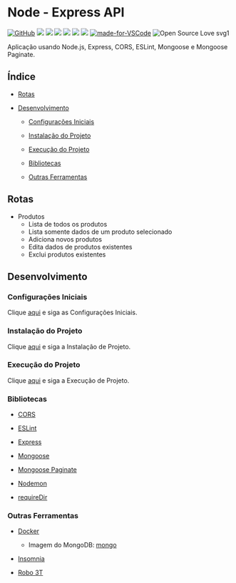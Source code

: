 # Node - Express API

[![GitHub](https://img.shields.io/github/license/mashape/apistatus.svg)](https://github.com/osvaldokalvaitir/node-express-api/blob/master/LICENSE)
![](https://img.shields.io/github/package-json/v/osvaldokalvaitir/node-express-api.svg)
![](https://img.shields.io/github/last-commit/osvaldokalvaitir/node-express-api.svg?color=red)
![](https://img.shields.io/github/languages/top/osvaldokalvaitir/node-express-api.svg?color=yellow)
![](https://img.shields.io/github/languages/count/osvaldokalvaitir/node-express-api.svg?color=lightgrey)
![](https://img.shields.io/github/languages/code-size/osvaldokalvaitir/node-express-api.svg)
![](https://img.shields.io/github/repo-size/osvaldokalvaitir/node-express-api.svg?color=blueviolet)
[![made-for-VSCode](https://img.shields.io/badge/Made%20for-VSCode-1f425f.svg)](https://code.visualstudio.com/)
![Open Source Love svg1](https://badges.frapsoft.com/os/v1/open-source.svg?v=103)

Aplicação usando Node.js, Express, CORS, ESLint, Mongoose e Mongoose Paginate.

## Índice

- [Rotas](#rotas)

- [Desenvolvimento](#desenvolvimento)

  - [Configurações Iniciais](#configurações-iniciais)

  - [Instalação do Projeto](#instalação-do-projeto)

  - [Execução do Projeto](#execução-do-projeto)

  - [Bibliotecas](#bibliotecas)

  - [Outras Ferramentas](#outras-ferramentas)

## Rotas

- Produtos
  - Lista de todos os produtos
  - Lista somente dados de um produto selecionado
  - Adiciona novos produtos
  - Edita dados de produtos existentes
  - Exclui produtos existentes

## Desenvolvimento

### Configurações Iniciais

Clique [aqui](https://github.com/osvaldokalvaitir/projects-settings/blob/master/README.md) e siga as Configurações Iniciais.

### Instalação do Projeto

Clique [aqui](https://github.com/osvaldokalvaitir/projects-settings/blob/master/nodejs/nodejs.md) e siga a Instalação de Projeto.

### Execução do Projeto

Clique [aqui](https://github.com/osvaldokalvaitir/projects-settings/blob/master/nodejs/nodejs.md) e siga a Execução de Projeto.

### Bibliotecas

- [CORS](https://github.com/osvaldokalvaitir/projects-settings/blob/master/nodejs/libs/cors.md)

- [ESLint](https://github.com/osvaldokalvaitir/projects-settings/blob/master/nodejs/libs/eslint.md)

- [Express](https://github.com/osvaldokalvaitir/projects-settings/blob/master/nodejs/libs/express.md)

- [Mongoose](https://github.com/osvaldokalvaitir/projects-settings/blob/master/nodejs/libs/mongoose.md)

- [Mongoose Paginate](https://github.com/osvaldokalvaitir/projects-settings/blob/master/nodejs/libs/mongoose-paginate.md)

- [Nodemon](https://github.com/osvaldokalvaitir/projects-settings/blob/master/nodejs/libs/nodemon.md)

- [requireDir](https://github.com/osvaldokalvaitir/projects-settings/blob/master/nodejs/libs/requiredir.md)

### Outras Ferramentas

- [Docker](https://github.com/osvaldokalvaitir/projects-settings/blob/master/virtualization/docker/docker.md)

  - Imagem do MongoDB: [mongo](https://github.com/osvaldokalvaitir/projects-settings/blob/master/virtualization/docker/images/mongo.md)

- [Insomnia](https://github.com/osvaldokalvaitir/projects-settings/blob/master/api/insomnia.md)

- [Robo 3T](https://github.com/osvaldokalvaitir/projects-settings/blob/master/database/mongodb/robo-3t.md)

